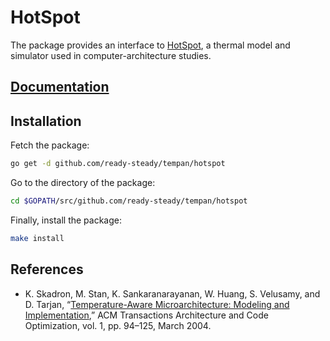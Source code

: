 # HotSpot

The package provides an interface to [HotSpot][1], a thermal model and simulator
used in computer-architecture studies.

## [Documentation][doc]

## Installation

Fetch the package:

```bash
go get -d github.com/ready-steady/tempan/hotspot
```

Go to the directory of the package:

```bash
cd $GOPATH/src/github.com/ready-steady/tempan/hotspot
```

Finally, install the package:

```bash
make install
```

## References

* K. Skadron, M. Stan, K. Sankaranarayanan, W. Huang, S. Velusamy, and D.
  Tarjan, “[Temperature-Aware Microarchitecture: Modeling and
  Implementation][2],” ACM Transactions Architecture and Code Optimization, vol.
  1, pp. 94–125, March 2004.

[1]: http://lava.cs.virginia.edu/HotSpot/
[2]: http://www.virginia.edu/cs/people/faculty/pdfs/p94-skadron.pdf

[doc]: http://godoc.org/github.com/ready-steady/tempan/hotspot

